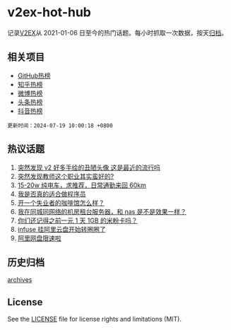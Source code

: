 # v2ex-hot-hub

 记录[V2EX](https://www.v2ex.com/)从 2021-01-06 日至今的热门话题。每小时抓取一次数据，按天[归档](archives)。
 
 ## 相关项目

- [GitHub热榜](https://github.com/it985/github-hot-hub)
- [知乎热榜](https://github.com/it985/zhihu-hot-hub)
- [微博热榜](https://github.com/it985/weibo-hot-hub)
- [头条热榜](https://github.com/it985/toutiao-hot-hub)
- [抖音热榜](https://github.com/it985/douyin-hot-hub)


 `更新时间：2024-07-19 10:00:18 +0800`

## 热议话题

1. [突然发现 v2 好多手绘的丑陋头像 这是最近的流行吗](https://www.v2ex.com/t/1058194)
1. [突然发现教师这个职业其实蛮好的?](https://www.v2ex.com/t/1058231)
1. [15-20w 纯电车，求推荐，日常通勤来回 60km](https://www.v2ex.com/t/1058202)
1. [我是否真的适合做程序员](https://www.v2ex.com/t/1058250)
1. [开一个失业者的咖啡馆怎么样？](https://www.v2ex.com/t/1058426)
1. [我在同城同网络的机房租台服务器，和 nas 是不是效果一样？](https://www.v2ex.com/t/1058233)
1. [你们还记得之前一元 1 天 1GB 的米粉卡吗？](https://www.v2ex.com/t/1058283)
1. [infuse 挂阿里云盘开始转圈圈了](https://www.v2ex.com/t/1058290)
1. [阿里网盘限速啦](https://www.v2ex.com/t/1058275)

## 历史归档

[archives](archives)

## License

See the [LICENSE](LICENSE) file for license rights and limitations (MIT).
